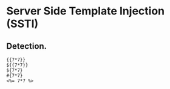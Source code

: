# Server Side Template Injection (SSTI)
## Detection.
```
{{7*7}}
${{7*7}}
${7*7}
#{7*7}
<%= 7*7 %>
```


